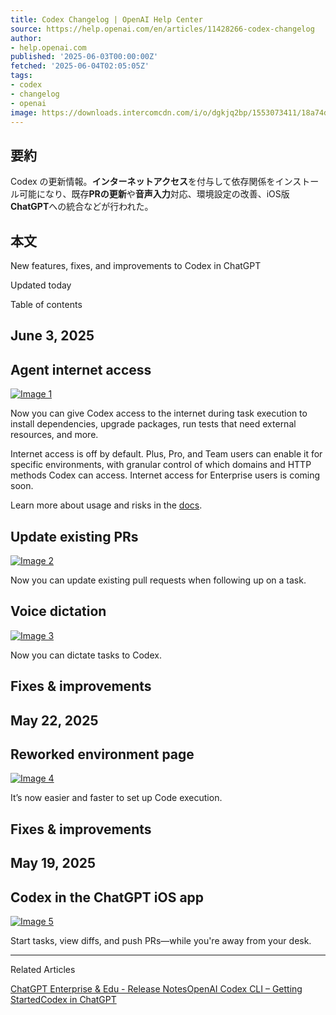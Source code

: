```yaml
---
title: Codex Changelog | OpenAI Help Center
source: https://help.openai.com/en/articles/11428266-codex-changelog
author:
- help.openai.com
published: '2025-06-03T00:00:00Z'
fetched: '2025-06-04T02:05:05Z'
tags:
- codex
- changelog
- openai
image: https://downloads.intercomcdn.com/i/o/dgkjq2bp/1553073411/18a74d8b76049eebb1a9bb2ec5e6/image.png
---
```


## 要約

Codex の更新情報。**インターネットアクセス**を付与して依存関係をインストール可能になり、既存**PRの更新**や**音声入力**対応、環境設定の改善、iOS版**ChatGPT**への統合などが行われた。

## 本文

New features, fixes, and improvements to Codex in ChatGPT

Updated today

Table of contents

## June 3, 2025

## Agent internet access

[![Image 1](https://downloads.intercomcdn.com/i/o/dgkjq2bp/1553073411/18a74d8b76049eebb1a9bb2ec5e6/image.png?expires=1749081600&signature=b0cbeeed1207d5199cab9cd08dba8a37e43dafc8b53fc9eded52f8a79e45d9c2&req=dSUiFcl5noVeWPMW3nq%2BgSQ3pOda30yHh92hIQ1M07rljOQNc%2FIFnzVZC7Vm%0ACrVXhIPlHa3jt8HI%2Flk1TZKT1J0%3D%0A)](https://downloads.intercomcdn.com/i/o/dgkjq2bp/1553073411/18a74d8b76049eebb1a9bb2ec5e6/image.png?expires=1749081600&signature=b0cbeeed1207d5199cab9cd08dba8a37e43dafc8b53fc9eded52f8a79e45d9c2&req=dSUiFcl5noVeWPMW3nq%2BgSQ3pOda30yHh92hIQ1M07rljOQNc%2FIFnzVZC7Vm%0ACrVXhIPlHa3jt8HI%2Flk1TZKT1J0%3D%0A)

Now you can give Codex access to the internet during task execution to install dependencies, upgrade packages, run tests that need external resources, and more.

Internet access is off by default. Plus, Pro, and Team users can enable it for specific environments, with granular control of which domains and HTTP methods Codex can access. Internet access for Enterprise users is coming soon.

Learn more about usage and risks in the [docs](https://platform.openai.com/docs/codex/agent-network).

## Update existing PRs

[![Image 2](https://downloads.intercomcdn.com/i/o/dgkjq2bp/1553074623/9f704e142234f8079bd3b98d4a72/image.png?expires=1749081600&signature=25d82158b5cde643ef9419be5634e3c60c52bf2abf0eb7b8ee70668dc885e2b7&req=dSUiFcl5mYddWvMW3nq%2BgXVjw7Df%2BeGMaXtbAqsaQl63vnW9noggfuWjYUNK%0AnzPqGSRb2zibaNkSudELTK1mcWY%3D%0A)](https://downloads.intercomcdn.com/i/o/dgkjq2bp/1553074623/9f704e142234f8079bd3b98d4a72/image.png?expires=1749081600&signature=25d82158b5cde643ef9419be5634e3c60c52bf2abf0eb7b8ee70668dc885e2b7&req=dSUiFcl5mYddWvMW3nq%2BgXVjw7Df%2BeGMaXtbAqsaQl63vnW9noggfuWjYUNK%0AnzPqGSRb2zibaNkSudELTK1mcWY%3D%0A)

Now you can update existing pull requests when following up on a task.

## Voice dictation

[![Image 3](https://downloads.intercomcdn.com/i/o/dgkjq2bp/1553117217/0b13e5141d7eacc829a3d9ffde27/voice-dictation.gif?expires=1749081600&signature=8fc69fc96babfa8c001917567411b5f78fd74c5e61af7d35f3d42f685b6a031f&req=dSUiFch%2FmoNeXvMW3nq%2BgfDMQtRumLuSGRbZtdoVNxWMN2Vqm%2FVWq%2F59Us%2BD%0AayuRDXt4eRNpCrmmYmkiL0mupTw%3D%0A)](https://downloads.intercomcdn.com/i/o/dgkjq2bp/1553117217/0b13e5141d7eacc829a3d9ffde27/voice-dictation.gif?expires=1749081600&signature=8fc69fc96babfa8c001917567411b5f78fd74c5e61af7d35f3d42f685b6a031f&req=dSUiFch%2FmoNeXvMW3nq%2BgfDMQtRumLuSGRbZtdoVNxWMN2Vqm%2FVWq%2F59Us%2BD%0AayuRDXt4eRNpCrmmYmkiL0mupTw%3D%0A)

Now you can dictate tasks to Codex.

## Fixes & improvements

## May 22, 2025

## Reworked environment page

[![Image 4](https://downloads.intercomcdn.com/i/o/dgkjq2bp/1536499162/bee5c11f5abb79372b21fb1631a0/image.png?expires=1749081600&signature=d6fbb44ca0fa5217e8116d15b2ba460c1d7aa1fd0be721ca3976a8bf91a89288&req=dSUkEM13lIBZW%2FMW3nq%2BgRxdvvFvBRXXXveioSdMBc5ixf%2B7sUiS6%2BZVnMfx%0ASZNZPgrHWCQVDHh3ct3%2Bblee2d4%3D%0A)](https://downloads.intercomcdn.com/i/o/dgkjq2bp/1536499162/bee5c11f5abb79372b21fb1631a0/image.png?expires=1749081600&signature=d6fbb44ca0fa5217e8116d15b2ba460c1d7aa1fd0be721ca3976a8bf91a89288&req=dSUkEM13lIBZW%2FMW3nq%2BgRxdvvFvBRXXXveioSdMBc5ixf%2B7sUiS6%2BZVnMfx%0ASZNZPgrHWCQVDHh3ct3%2Bblee2d4%3D%0A)

It’s now easier and faster to set up Code execution.

## Fixes & improvements

## May 19, 2025

## Codex in the ChatGPT iOS app

[![Image 5](https://downloads.intercomcdn.com/i/o/dgkjq2bp/1536501361/9f379dd30677230c790774c397a9/ios.png?expires=1749081600&signature=bc33e6645cb5a6ae83a2920b9d6c697f1d88712e64f420ac4e70dc22e7bd0738&req=dSUkEMx%2BnIJZWPMW3nq%2BgRd00%2F8CE0qa%2BLYbdhx6f1%2B0zp0TaV1vitllR%2B6d%0Ab25Z0IZAWCY1APn%2BYAnMn68aACk%3D%0A)](https://downloads.intercomcdn.com/i/o/dgkjq2bp/1536501361/9f379dd30677230c790774c397a9/ios.png?expires=1749081600&signature=bc33e6645cb5a6ae83a2920b9d6c697f1d88712e64f420ac4e70dc22e7bd0738&req=dSUkEMx%2BnIJZWPMW3nq%2BgRd00%2F8CE0qa%2BLYbdhx6f1%2B0zp0TaV1vitllR%2B6d%0Ab25Z0IZAWCY1APn%2BYAnMn68aACk%3D%0A)

Start tasks, view diffs, and push PRs—while you're away from your desk.

---

Related Articles

[ChatGPT Enterprise & Edu - Release Notes](https://help.openai.com/en/articles/10128477-chatgpt-enterprise-edu-release-notes)[OpenAI Codex CLI – Getting Started](https://help.openai.com/en/articles/11096431-openai-codex-cli-getting-started)[Codex in ChatGPT](https://help.openai.com/en/articles/11369540-codex-in-chatgpt)

